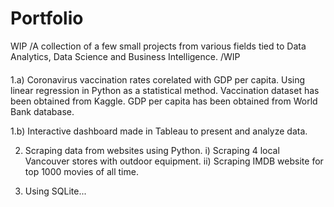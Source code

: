 # Portfolio
WIP /A collection of a few small projects from various fields tied to Data Analytics, Data Science and Business Intelligence. /WIP

####

1.a) Coronavirus vaccination rates corelated with GDP per capita. Using linear regression in Python as a statistical method. Vaccination dataset has been obtained from Kaggle. GDP per capita has been obtained from World Bank database. 

1.b) Interactive dashboard made in Tableau to present and analyze data.

2. Scraping data from websites using Python. i) Scraping 4 local Vancouver stores with outdoor equipment. ii) Scraping IMDB website for top 1000 movies of all time.

3. Using SQLite... 

